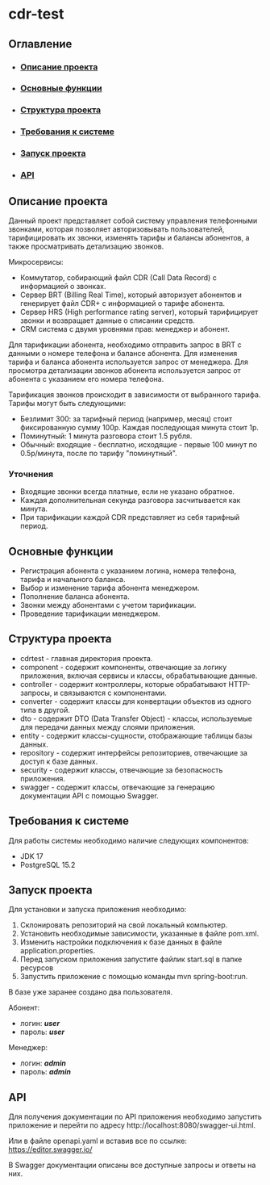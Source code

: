 # cdr-test
## Оглавление
* ### [Описание проекта](#defenition)
* ### [Основные функции](#mainfunctions)
* ### [Структура проекта](#projectstructure)
* ### [Требования к системе](#requirements)
* ### [Запуск проекта](#start)
* ### [API](#api)


## Описание проекта <a name="defenition"></a>
Данный проект представляет собой систему управления телефонными звонками, которая позволяет авторизовывать пользователей, тарифицировать их звонки, изменять тарифы и балансы абонентов, а также просматривать детализацию звонков.


Микросервисы:
* Коммутатор, собирающий файл CDR (Call Data Record) с информацией о звонках.
* Сервер BRT (Billing Real Time), который авторизует абонентов и генерирует файл CDR+ с информацией о тарифе абонента.
* Сервер HRS (High performance rating server), который тарифицирует звонки и возвращает данные о списании средств.
* CRM система с двумя уровнями прав: менеджер и абонент.


Для тарификации абонента, необходимо отправить запрос в BRT с данными о номере телефона и балансе абонента. Для изменения тарифа и баланса абонента используется запрос от менеджера. Для просмотра детализации звонков абонента используется запрос от абонента с указанием его номера телефона.


Тарификация звонков происходит в зависимости от выбранного тарифа. Тарифы могут быть следующими:

* Безлимит 300: за тарифный период (например, месяц) стоит фиксированную сумму 100р. Каждая последующая минута стоит 1р.
* Поминутный: 1 минута разговора стоит 1.5 рубля.
* Обычный: входящие - бесплатно, исходящие - первые 100 минут по 0.5р/минута, после по тарифу "поминутный".


### Уточнения
* Входящие звонки всегда платные, если не указано обратное.
* Каждая дополнительная секунда разговора засчитывается как минута.
* При тарификации каждой CDR представляет из себя тарифный период.


## Основные функции <a name="mainfunctions"></a>
* Регистрация абонента с указанием логина, номера телефона, тарифа и начального баланса.
* Выбор и изменение тарифа абонента менеджером.
* Пополнение баланса абонента.
* Звонки между абонентами с учетом тарификации.
* Проведение тарификации менеджером.


## Структура проекта <a name="projectstructure"></a> 
* cdrtest - главная директория проекта.
* component - содержит компоненты, отвечающие за логику приложения, включая сервисы и классы, обрабатывающие данные.
* controller - содержит контроллеры, которые обрабатывают HTTP-запросы, и связываются с компонентами.
* converter - содержит классы для конвертации объектов из одного типа в другой.
* dto - содержит DTO (Data Transfer Object) - классы, используемые для передачи данных между слоями приложения.
* entity - содержит классы-сущности, отображающие таблицы базы данных.
* repository - содержит интерфейсы репозиториев, отвечающие за доступ к базе данных.
* security - содержит классы, отвечающие за безопасность приложения.
* swagger - содержит классы, отвечающие за генерацию документации API с помощью Swagger.


## Требования к системе <a name="requirements"></a>
Для работы системы необходимо наличие следующих компонентов:
* JDK 17
* PostgreSQL 15.2


## Запуск проекта <a name="start"></a>
Для установки и запуска приложения необходимо:
1. Склонировать репозиторий на свой локальный компьютер.
2. Установить необходимые зависимости, указанные в файле pom.xml.
3. Изменить настройки подключения к базе данных в файле application.properties.
4. Перед запуском приложения запустите файлик start.sql в папке ресурсов
5. Запустить приложение с помощью команды mvn spring-boot:run.


В базе уже заранее создано два пользователя.


Абонент:
* логин: **_user_**
* пароль: **_user_**


Менеджер:
* логин: **_admin_**
* пароль: **_admin_**


## API <a name="api"></a>
Для получения документации по API приложения необходимо запустить приложение и перейти по адресу http://localhost:8080/swagger-ui.html. 


Или в файле openapi.yaml и вставив все по ссылке: https://editor.swagger.io/


В Swagger документации описаны все доступные запросы и ответы на них.
